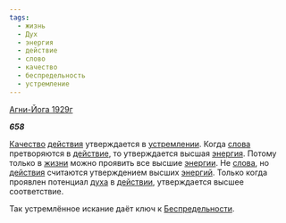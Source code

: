 ```yaml
---
tags:
  - жизнь
  - Дух
  - энергия
  - действие
  - слово
  - качество
  - беспредельность
  - устремление
---
```

[Агни-Йога 1929г](https://127.0.0.1:4002/agni/1929)

___658___

[Качество](../../../tags/#качество) [действия](../../../tags/#[действие](../../../tags/#действие)) утверждается в [устремлении](../../../tags/#устремление). Когда [слова](../../../tags/#слово) претворяются в [действие](../../../tags/#действие), то утверждается высшая [энергия](../../../tags/#энергия). Потому только в [жизни](../../../tags/#жизнь) можно проявить все высшие [энергии](../../../tags/#энергия). Не [слова](../../../tags/#слово), но [действия](../../../tags/#[действие](../../../tags/#действие)) считаются утверждением высших [энергий](../../../tags/#энергия). Только когда проявлен потенциал [духа](../../../tags/#Дух) в [действии](../../../tags/#действие), утверждается высшее соответствие.   

Так устремлённое искание даёт ключ к [Беспредельности](../../../tags/#беспредельность).